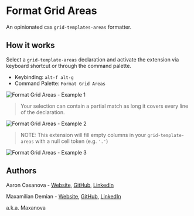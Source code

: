 # Format Grid Areas

An opinionated css `grid-templates-areas` formatter.

## How it works

Select a `grid-template-areas` declaration and activate the extension via keyboard shortcut or through the command palette.

- Keybinding: `alt-f alt-g`
- Command Palette: `Format Grid Areas`

![Format Grid Areas - Example 1](https://user-images.githubusercontent.com/32409546/102136083-c6753880-3e0d-11eb-8829-16fdb8ceff23.gif)

> Your selection can contain a partial match as long it covers every line of the declaration.

![Format Grid Areas - Example 2](https://user-images.githubusercontent.com/32409546/102136113-cf660a00-3e0d-11eb-925a-5be40e2bd0ef.gif)

> NOTE: This extension will fill empty columns in your `grid-template-areas` with a null cell token (e.g. `'.'`)

![Format Grid Areas - Example 3](https://user-images.githubusercontent.com/32409546/102136121-d1c86400-3e0d-11eb-8a5d-434f9be7f0fb.gif)

## Authors

Aaron Casanova - [Website](https://aaronccasanova.com), [GitHub](https://github.com/aaronccasanova), [LinkedIn](https://www.linkedin.com/in/aaronccasanova)

Maxamilian Demian - [Website](https://maxdemian.com), [GitHub](https://github.com/maxoplata), [LinkedIn](https://linkedin.com/in/maxamilian-demian)

a.k.a. Maxanova
